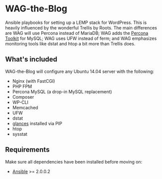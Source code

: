 # WAG-the-Blog

Ansible playbooks for setting up a LEMP stack for WordPress. This is heavily influenced by the wonderful Trellis by Roots. The main differences are WAG will use Percona instead of MariaDB; WAG adds the [Percona Toolkit](https://www.percona.com/software/mysql-tools/percona-toolkit) for MySQL; WAG uses UFW instead of ferm; and WAG emphasizes monitoring tools like dstat and htop a bit more than Trellis does.

## What's included

WAG-the-Blog will configure any Ubuntu 14.04 server with the following:

* Nginx (with FastCGI)
* PHP FPM
* Percona MySQL (a drop-in MySQL replacement)
* Composer
* WP-CLI
* Memcached
* UFW
* dstat 
* [glances](https://github.com/nicolargo/glances) installed via PIP
* htop
* sysstat

## Requirements

Make sure all dependencies have been installed before moving on:

* [Ansible](http://docs.ansible.com/ansible/intro_installation.html#latest-releases-via-pip) >= 2.0.0.2

